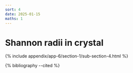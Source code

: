 ```yaml
---
sort: 4
date: 2025-01-15
maths: 1
---
```


# Shannon radii in crystal

{% include appendix/app-6/section-1/sub-section-4.html %}

{% bibliography --cited %}

